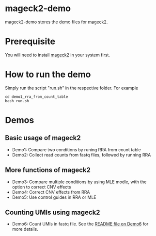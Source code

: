 # mageck2-demo

mageck2-demo stores the demo files for [mageck2](https://github.com/davidliwei/mageck2).

# Prerequisite

You will need to install [mageck2](https://github.com/davidliwei/mageck2) in your system first.

# How to run the demo

Simply run the script "run.sh" in the respective folder. For example



    cd demo1_rra_from_count_table
    bash run.sh


# Demos

## Basic usage of mageck2

* Demo1: Compare two conditions by runing RRA from count table
* Demo2: Collect read counts from fastq files, followed by running RRA

## More functions of mageck2

* Demo3: Compare multiple conditions by using MLE modle, with the option to correct CNV effects
* Demo4: Correct CNV effects from RRA
* Demo5: Use control guides in RRA or MLE

## Counting UMIs using mageck2

* Demo6: Count UMIs in fastq file. See the [README file on Demo6](demo6_countumi/README.md) for more details.




